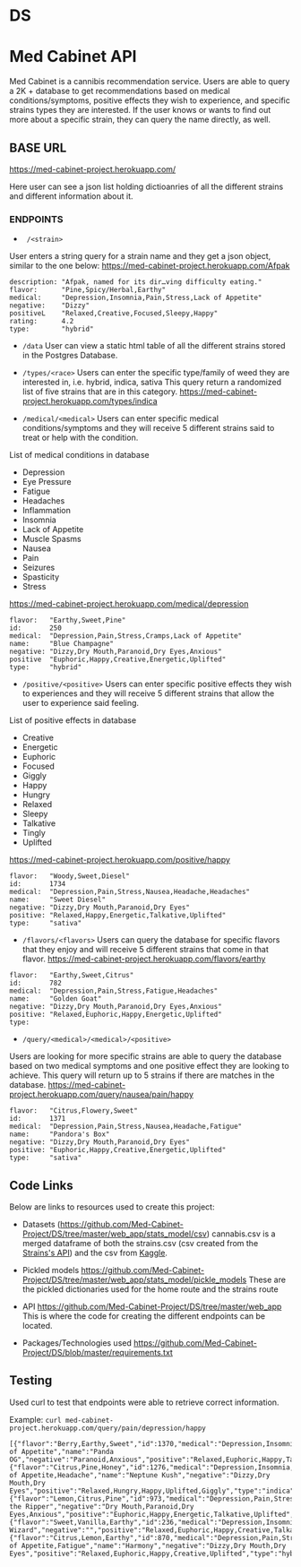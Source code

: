 # DS

# Med Cabinet API


Med Cabinet is a cannibis recommendation service. Users are able to query a 2K + database to get recommendations based on medical conditions/symptoms, positive effects they wish to experience, and specific strains types they are interested. If the user knows or wants to find out more about a specific strain, they can query the name directly, as well. 


## BASE URL
https://med-cabinet-project.herokuapp.com/

Here user can see a json list holding dictioanries of all the different strains and different information about it.


### ENDPOINTS
* `` /<strain>``

User enters a string query for a strain name and they get a json object, similar to the one below: 
https://med-cabinet-project.herokuapp.com/Afpak

```
description: "Afpak, named for its dir…ving difficulty eating."
flavor: 	 "Pine,Spicy/Herbal,Earthy"
medical: 	 "Depression,Insomnia,Pain,Stress,Lack of Appetite"
negative: 	 "Dizzy"
positiveL 	 "Relaxed,Creative,Focused,Sleepy,Happy"
rating: 	 4.2
type: 	     "hybrid"
```

* ``/data``
User can view a static html table of all the different strains stored in the Postgres Database.

* ``/types/<race>``
Users can enter the specific type/family of weed they are interested in, i.e. hybrid, indica, sativa This query return a randomized list of five strains that are in this category.
https://med-cabinet-project.herokuapp.com/types/indica


* ``/medical/<medical>``
Users can enter specific medical conditions/symptoms and they will receive 5 different strains said to 
treat or help with the condition. 

List of medical conditions in database
- Depression
- Eye Pressure
- Fatigue
- Headaches
- Inflammation
- Insomnia
- Lack of Appetite
- Muscle Spasms
- Nausea
- Pain
- Seizures
- Spasticity
- Stress

https://med-cabinet-project.herokuapp.com/medical/depression

```
flavor:	  "Earthy,Sweet,Pine"
id: 	  250
medical:  "Depression,Pain,Stress,Cramps,Lack of Appetite"
name:	  "Blue Champagne"
negative: "Dizzy,Dry Mouth,Paranoid,Dry Eyes,Anxious"
positive  "Euphoric,Happy,Creative,Energetic,Uplifted"
type:     "hybrid"
```

* ``/positive/<positive>``
Users can enter specific positive effects they wish to experiences and they will receive 5 different 
strains that allow the user to experience said feeling. 

List of positive effects in database
- Creative
- Energetic
- Euphoric
- Focused
- Giggly
- Happy
- Hungry
- Relaxed
- Sleepy
- Talkative
- Tingly
- Uplifted

https://med-cabinet-project.herokuapp.com/positive/happy

```
flavor:	  "Woody,Sweet,Diesel"
id:  	  1734
medical:  "Depression,Pain,Stress,Nausea,Headache,Headaches"
name:	  "Sweet Diesel"
negative: "Dizzy,Dry Mouth,Paranoid,Dry Eyes"
positive: "Relaxed,Happy,Energetic,Talkative,Uplifted"
type:  	  "sativa"
```

* ``/flavors/<flavors>``
Users can query the database for specific flavors that they enjoy and will receive 5 different strains 
that come in that flavor. 
https://med-cabinet-project.herokuapp.com/flavors/earthy

```
flavor:	  "Earthy,Sweet,Citrus"
id:  	  782
medical:  "Depression,Pain,Stress,Fatigue,Headaches"
name:	  "Golden Goat"
negative: "Dizzy,Dry Mouth,Paranoid,Dry Eyes,Anxious"
positive: "Relaxed,Euphoric,Happy,Energetic,Uplifted"
type:	
```

* ``/query/<medical>/<medical>/<positive>``

Users are looking for more specific strains are able to query the database based on two medical symptoms 
and one positive effect they are looking to achieve. This query will return up to 5 strains if there are 
matches in the database. 
https://med-cabinet-project.herokuapp.com/query/nausea/pain/happy

```
flavor:	  "Citrus,Flowery,Sweet"
id:	      1371
medical:  "Depression,Pain,Stress,Nausea,Headache,Fatigue"
name:	  "Pandora's Box"
negative: "Dizzy,Dry Mouth,Paranoid,Dry Eyes"
positive: "Euphoric,Happy,Creative,Energetic,Uplifted"
type:	  "sativa"

```


## Code Links

Below are links to resources used to create this project:

* Datasets (https://github.com/Med-Cabinet-Project/DS/tree/master/web_app/stats_model/csv) 
cannabis.csv is a merged dataframe of both the strains.csv (csv created from the [Strains's API](http://strains.evanbusse.com/)) and the csv from [Kaggle](https://www.kaggle.com/kingburrito666/cannabis-strains). 

* Pickled models https://github.com/Med-Cabinet-Project/DS/tree/master/web_app/stats_model/pickle_models
These are the pickled dictionaries used for the home route and the strains route

* API https://github.com/Med-Cabinet-Project/DS/tree/master/web_app
This is where the code for creating the different endpoints can be located. 

* Packages/Technologies used
https://github.com/Med-Cabinet-Project/DS/blob/master/requirements.txt


## Testing
Used curl to test that endpoints were able to retrieve correct information.

Example: ``curl med-cabinet-project.herokuapp.com/query/pain/depression/happy``

```
[{"flavor":"Berry,Earthy,Sweet","id":1370,"medical":"Depression,Insomnia,Pain,Stress,Lack of Appetite","name":"Panda OG","negative":"Paranoid,Anxious","positive":"Relaxed,Euphoric,Happy,Talkative,Focused","type":"hybrid"},{"flavor":"Citrus,Pine,Honey","id":1276,"medical":"Depression,Insomnia,Pain,Stress,Lack of Appetite,Headache","name":"Neptune Kush","negative":"Dizzy,Dry Mouth,Dry Eyes","positive":"Relaxed,Hungry,Happy,Uplifted,Giggly","type":"indica"},{"flavor":"Lemon,Citrus,Pine","id":973,"medical":"Depression,Pain,Stress,Nausea,Headache,Headaches","name":"Jack the Ripper","negative":"Dry Mouth,Paranoid,Dry Eyes,Anxious","positive":"Euphoric,Happy,Energetic,Talkative,Uplifted","type":"sativa"},{"flavor":"Sweet,Vanilla,Earthy","id":236,"medical":"Depression,Insomnia,Pain,Stress,Nausea","name":"Blissful Wizard","negative":"","positive":"Relaxed,Euphoric,Happy,Creative,Talkative","type":"hybrid"},{"flavor":"Citrus,Lemon,Earthy","id":870,"medical":"Depression,Pain,Stress,Lack of Appetite,Fatigue","name":"Harmony","negative":"Dizzy,Dry Mouth,Dry Eyes","positive":"Relaxed,Euphoric,Happy,Creative,Uplifted","type":"hybrid"}]
```
